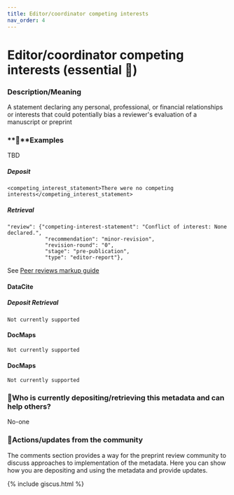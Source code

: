 ```yaml
---
title: Editor/coordinator competing interests
nav_order: 4
---
```


# Editor/coordinator competing interests (essential 🔴)

### Description/Meaning

A statement declaring any personal, professional, or financial relationships or interests that could potentially bias a reviewer's evaluation of a manuscript or preprint

### **🤖**Examples

TBD

##### **Deposit**

```
<competing_interest_statement>There were no competing interests</competing_interest_statement>
```

##### **Retrieval**

```
"review": {"competing-interest-statement": "Conflict of interest: None declared.",
            "recommendation": "minor-revision",
            "revision-round": "0",
            "stage": "pre-publication",
            "type": "editor-report"},
```

See [Peer reviews markup guide](https://www.crossref.org/documentation/schema-library/markup-guide-record-types/peer-reviews/#00077)

#### DataCite

##### **Deposit** **Retrieval**

```
Not currently supported
```

#### DocMaps

```
Not currently supported
```

#### DocMaps

```
Not currently supported
```

### 🙏Who is currently depositing/retrieving this metadata and can help others? 

No-one

### 💪Actions/updates from the community 

The comments section provides a way for the preprint review community to discuss approaches to implementation of the metadata. Here you can show how you are depositing and using the metadata and provide updates.

{% include giscus.html %} 